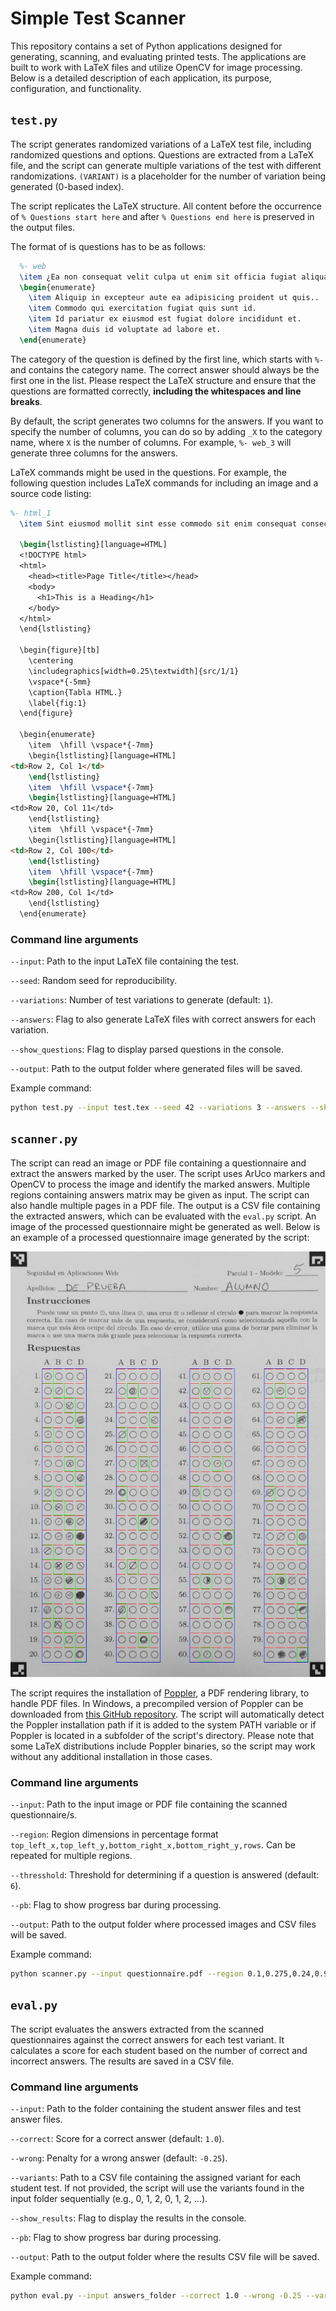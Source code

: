 # Simple Test Scanner

This repository contains a set of Python applications designed for generating, scanning, and evaluating printed tests. The applications are built to work with LaTeX files and utilize OpenCV for image processing. Below is a detailed description of each application, its purpose, configuration, and functionality.

## `test.py`

The script generates randomized variations of a LaTeX test file, including randomized questions and options. Questions are extracted from a LaTeX file, and the script can generate multiple variations of the test with different randomizations. `(VARIANT)` is a placeholder for the number of variation being generated (0-based index).  

The script replicates the LaTeX structure. All content before the occurrence of `% Questions start here` and after `% Questions end here` is preserved in the output files. 

The format of is questions has to be as follows:
```latex
  %- web
  \item ¿Ea non consequat velit culpa ut enim sit officia fugiat aliqua? 
  \begin{enumerate}
    \item Aliquip in excepteur aute ea adipisicing proident ut quis..
    \item Commodo qui exercitation fugiat quis sunt id.
    \item Id pariatur ex eiusmod est fugiat dolore incididunt et.
    \item Magna duis id voluptate ad labore et.
  \end{enumerate}
```

The category of the question is defined by the first line, which starts with `%-` and contains the category name. The correct answer should always be the first one in the list. Please respect the LaTeX structure and ensure that the questions are formatted correctly, **including the whitespaces and line breaks**. 

By default, the script generates two columns for the answers. If you want to specify the number of columns, you can do so by adding `_X` to the category name, where `X` is the number of columns. For example, `%- web_3` will generate three columns for the answers.

LaTeX commands might be used in the questions. For example, the following question includes LaTeX commands for including an image and a source code listing:

```latex
%- html_1
  \item Sint eiusmod mollit sint esse commodo sit enim consequat consectetur in est ullamco.
  
  \begin{lstlisting}[language=HTML]
  <!DOCTYPE html>
  <html>
    <head><title>Page Title</title></head>
    <body>
      <h1>This is a Heading</h1>
    </body>
  </html>
  \end{lstlisting}

  \begin{figure}[tb]
    \centering
    \includegraphics[width=0.25\textwidth]{src/1/1}
    \vspace*{-5mm}
    \caption{Tabla HTML.}
    \label{fig:1}
  \end{figure}

  \begin{enumerate}
    \item  \hfill \vspace*{-7mm}
    \begin{lstlisting}[language=HTML]
<td>Row 2, Col 1</td>
    \end{lstlisting}
    \item  \hfill \vspace*{-7mm}
    \begin{lstlisting}[language=HTML]
<td>Row 20, Col 11</td>
    \end{lstlisting}
    \item  \hfill \vspace*{-7mm}
    \begin{lstlisting}[language=HTML]
<td>Row 2, Col 100</td>
    \end{lstlisting}
    \item  \hfill \vspace*{-7mm}
    \begin{lstlisting}[language=HTML]
<td>Row 200, Col 1</td>
    \end{lstlisting}
  \end{enumerate}
```

### **Command line arguments**

`--input`: Path to the input LaTeX file containing the test.

`--seed`: Random seed for reproducibility.

`--variations`: Number of test variations to generate (default: `1`).

`--answers`: Flag to also generate LaTeX files with correct answers for each variation.

`--show_questions`: Flag to display parsed questions in the console.

`--output`: Path to the output folder where generated files will be saved.

Example command:
```bash
python test.py --input test.tex --seed 42 --variations 3 --answers --show_questions --output output_folder
```

## `scanner.py`

The script can read an image or PDF file containing a questionnaire and extract the answers marked by the user. The script uses ArUco markers and OpenCV to process the image and identify the marked answers. Multiple regions containing answers matrix may be given as input. The script can also handle multiple pages in a PDF file. The output is a CSV file containing the extracted answers, which can be evaluated with the `eval.py` script. An image of the processed questionnaire might be generated as well. Below is an example of a processed questionnaire image generated by the script:

![Processed Questionnaire Example](examples/output/student_1.jpg)

The script requires the installation of [Poppler](https://poppler.freedesktop.org/), a PDF rendering library, to handle PDF files. In Windows, a precompiled version of Poppler can be downloaded from [this GitHub repository](https://github.com/oschwartz10612/poppler-windows/releases/). The script will automatically detect the Poppler installation path if it is added to the system PATH variable or if Poppler is located in a subfolder of the script's directory. Please note that some LaTeX distributions include Poppler binaries, so the script may work without any additional installation in those cases.

### **Command line arguments**

`--input`: Path to the input image or PDF file containing the scanned questionnaire/s.

`--region`: Region dimensions in percentage format `top_left_x,top_left_y,bottom_right_x,bottom_right_y,rows`. Can be repeated for multiple regions.

`--thresshold`: Threshold for determining if a question is answered (default: `6`).

`--pb`: Flag to show progress bar during processing.

`--output`: Path to the output folder where processed images and CSV files will be saved.

Example command:
```bash
python scanner.py --input questionnaire.pdf --region 0.1,0.275,0.24,0.965,20 --region 0.335,0.275,0.475,0.965,20 --output output_folder
```

## `eval.py`

The script evaluates the answers extracted from the scanned questionnaires against the correct answers for each test variant. It calculates a score for each student based on the number of correct and incorrect answers. The results are saved in a CSV file.

### **Command line arguments**

`--input`: Path to the folder containing the student answer files and test answer files.

`--correct`: Score for a correct answer (default: `1.0`).

`--wrong`: Penalty for a wrong answer (default: `-0.25`).

`--variants`: Path to a CSV file containing the assigned variant for each student test. If not provided, the script will use the variants found in the input folder sequentially (e.g., 0, 1, 2, 0, 1, 2, ...).

`--show_results`: Flag to display the results in the console.

`--pb`: Flag to show progress bar during processing.

`--output`: Path to the output folder where the results CSV file will be saved.

Example command:
```bash
python eval.py --input answers_folder --correct 1.0 --wrong -0.25 --variants variants.csv --output results_folder
```